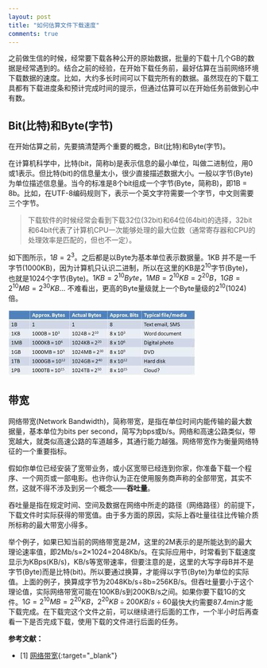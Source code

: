 ```yaml
---
layout: post
title: "如何估算文件下载速度"
comments: true
---
```


之前做生信的时候，经常要下载各种公开的原始数据，批量的下载十几个GB的数据是经常遇到的。结合之前的经验，在开始下载任务前，最好估算在当前网络环境下载数据的速度。比如，大约多长时间可以下载完所有的数据。虽然现在的下载工具都有下载进度条和预计完成时间的提示，但通过估算可以在开始任务前做到心中有数。

## Bit(比特)和Byte(字节)

在开始估算之前，先要搞清楚两个重要的概念，Bit(比特)和Byte(字节)。

在计算机科学中，比特(bit，简称b)是表示信息的最小单位，叫做二进制位，用0或1表示。但比特(bit)的信息量太小，很少直接描述数据大小。一般以字节(Byte)为单位描述信息量。当今的标准是8个bit组成一个字节(Byte，简称B)，即1B = 8b。比如，在UTF-8编码规则下，表示一个英文字符需要一个字节，中文则需要三个字节。

>下载软件的时候经常会看到下载32位(32bit)和64位(64bit)的选择，32bit和64bit代表了计算机CPU一次能够处理的最大位数（通常寄存器和CPU的处理效率是匹配的，但也不一定）。

如下图所示，$1B = 2^3$。之后都是以Byte为基本单位表示数据量。1KB 并不是一千字节(1000KB)，因为计算机只认识二进制，所以在这里的KB是$2^{10}$字节(Byte)，也就是1024个字节(Byte)。$1KB = 2^10Byte，1MB = 2^{10}KB = 2^{20}B， 1GB = 2^{10}MB = 2^{30}KB...$ 不难看出，更高的Byte量级就上一个Byte量级的$2^{10}$(1024)倍。

![](./assets/images/bitByte.jpeg)

## 带宽

网络带宽(Network Bandwidth)，简称带宽，是指在单位时间内能传输的最大数据量，基本单位为bits per second，简写为bps或b/s。网络和高速公路类似，带宽越大，就类似高速公路的车道越多，其通行能力越强。网络带宽作为衡量网络特征的一个重要指标。

假如你单位已经安装了宽带业务，或小区宽带已经连到你家，你准备下载一个程序、一个网页或一部电影。也许你认为正在使用服务商声称的全部带宽，其实不然，这就不得不涉及到另一个概念——**吞吐量**。

吞吐量是指在规定时间、空间及数据在网络中所走的路径（网络路径）的前提下，下载文件时实际获得的带宽值。由于多方面的原因，实际上吞吐量往往比传输介质所标称的最大带宽小得多。

举个例子，如果已知当前的网络带宽是2M，这里的2M表示的是所能达到的最大理论速率值，即2Mb/s=2×1024=2048Kb/s。在实际应用中，时常看到下载速度显示为KBps(KB/s)，KB/s等宽带速率，但要注意的是，这里的大写字母B并不是字节(Byte)而是比特(bit)。所以要通过换算，才能得以字节(Byte)为单位的实际值。上面的例子，换算成字节为2048Kb/s÷8b=256KB/s。但吞吐量要小于这个理论值，实际网络带宽可能在100KB/s到200KB/s之间。如果你要下载1G的文件。$1G = 2^{10}MB = 2^{20}KB，2^{20}KB÷200KB/s÷60$最快大约需要87.4min才能下载完成。在下载完这个文件之前，可以继续进行后面的工作，一个半小时后再查看一下是否完成下载，使用下载的文件进行后面的任务。

**参考文献：**

- [1] [网络带宽](https://baike.baidu.com/item/%E7%BD%91%E7%BB%9C%E5%B8%A6%E5%AE%BD){:target="_blank"}